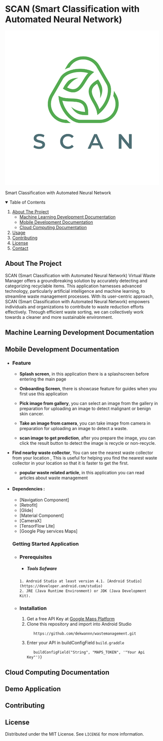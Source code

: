 # SCAN (Smart Classification with Automated Neural Network)

![SCAN](LOGO_PROJECT_PLAN_SCAN.png)

Smart Classification with Automated Neural Network

<!-- TABLE OF CONTENTS -->
<details open="open">
  <summary>Table of Contents</summary>
  <ol>
    <li>
      <a href="#about-the-project">About The Project</a>
      <ul>
        <li><a href="#machine-learning-development-documentation">Machine Learning Development Documentation</a></li>
        <li><a href="#mobile-development-documentation">Mobile Development Documentation</a></li>
        <li><a href="#cloud-computing-documentation">Cloud Computing Documentation</a></li>
      </ul>
    </li>
    <li><a href="#usage">Usage</a></li>
    <li><a href="#contributing">Contributing</a></li>
    <li><a href="#license">License</a></li>
    <li><a href="#contact">Contact</a></li>
  </ol>
</details>

## About The Project

SCAN (Smart Classification with Automated Neural Network) Virtual Waste Manager offers a groundbreaking solution by accurately detecting and categorizing recyclable items. This application harnesses advanced technology, particularly artificial intelligence and machine learning, to streamline waste management processes. With its user-centric approach, SCAN (Smart Classification with Automated Neural Network) empowers individuals and organizations to contribute to waste reduction efforts effectively. Through efficient waste sorting, we can collectively work towards a cleaner and more sustainable environment.

## Machine Learning Development Documentation

<!-- Mobile Development Documentation -->
## Mobile Development Documentation


 - ### Feature
      * **Splash screen**, in this application there is a splashscreen before entering the main page

      * **Onboarding Screen**, there is showcase feature for guides when you first use this application

      * **Pick image from gallery**, you can select an image from the gallery in preparation for uploading an image to detect malignant or benign skin cancer.
 
      * **Take an image from camera**, you can take image from camera in preparation for uploading an image to detect a waste.

      * **scan image to get prediction**, after you prepare the image, you can click the result button to detect the image is recycle or non-recycle.     
* **Find nearby waste collector**, You can see the nearest waste collector from your location , This is useful for helping you find the nearest waste collector in your location so that it is faster to get the first.
     * **popular waste related article**,  in this application you can read articles about waste management


* #### Dependencies :
  - [Navigation Component] 
  - [Retrofit]  
  - [Glide] 
  - [Material Component]  
  - [CameraX] 
  - [TensorFlow Lite]
  - [Google Play services Maps]
  ### Getting Started Application

  - ### Prerequisites
       - ##### Tools Sofware
        1. Android Studio at least version 4.1. [Android Studio](https://developer.android.com/studio)
        2. JRE (Java Runtime Environment) or JDK (Java Development Kit).
  
  - ### Installation
      1. Get a free API Key at [Google Maps Platform](https://developers.google.com/maps/documentation/android-sdk/get-api-key)
      2. Clone this repository and import into Android Studio    
          ```
             https://github.com/dekwannn/wastemanagement.git
          ``` 
      4. Enter your API in buildConfigField `build.graddle`
         ``` defaultConfig {
            buildConfigField("String", "MAPS_TOKEN", '"Your Api Key"')}
         ```
## Cloud Computing Documentation

## Demo Application



<!-- CONTRIBUTING -->
## Contributing



<!-- LICENSE -->
## License

Distributed under the MIT License. See `LICENSE` for more information.
